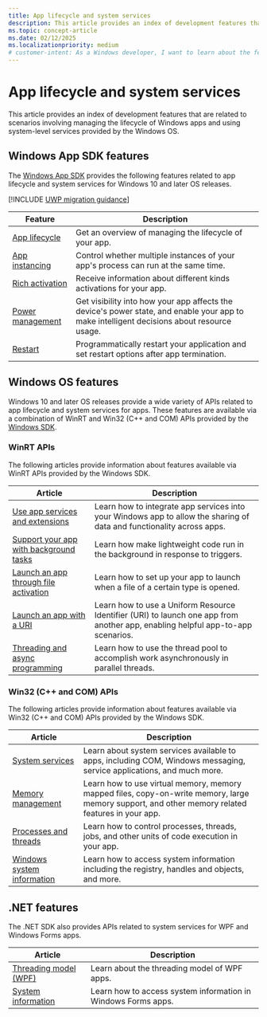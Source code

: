 ```yaml
---
title: App lifecycle and system services
description: This article provides an index of development features that are related to scenarios involving managing the lifecycle of Windows apps and system-level services.
ms.topic: concept-article
ms.date: 02/12/2025
ms.localizationpriority: medium
# customer-intent: As a Windows developer, I want to learn about the features related to Windows app lifecycle and related system services.
---
```


# App lifecycle and system services

This article provides an index of development features that are related to scenarios involving managing the lifecycle of Windows apps and using system-level services provided by the Windows OS.

## Windows App SDK features

The [Windows App SDK](../windows-app-sdk/index.md) provides the following features related to app lifecycle and system services for Windows 10 and later OS releases.

[!INCLUDE [UWP migration guidance](../windows-app-sdk/includes/uwp-app-sdk-migration-pointer.md)]

| Feature | Description |
|---------|-------------|
| [App lifecycle](../windows-app-sdk/applifecycle/applifecycle.md) | Get an overview of managing the lifecycle of your app. |
| [App instancing](../windows-app-sdk/applifecycle/applifecycle-instancing.md) | Control whether multiple instances of your app's process can run at the same time. |
| [Rich activation](../windows-app-sdk/applifecycle/applifecycle-rich-activation.md) | Receive information about different kinds activations for your app. |
| [Power management](../windows-app-sdk/applifecycle/applifecycle-power.md) | Get visibility into how your app affects the device's power state, and enable your app to make intelligent decisions about resource usage.
| [Restart](../windows-app-sdk/applifecycle/applifecycle-restart.md) | Programmatically restart your application and set restart options after app termination. |

## Windows OS features

Windows 10 and later OS releases provide a wide variety of APIs related to app lifecycle and system services for apps. These features are available via a combination of WinRT and Win32 (C++ and COM) APIs provided by the [Windows SDK](https://developer.microsoft.com/windows/downloads/windows-sdk).

### WinRT APIs

The following articles provide information about features available via WinRT APIs provided by the Windows SDK.

| Article | Description |
|---------|-------------|
| [Use app services and extensions](/windows/uwp/launch-resume/app-services) | Learn how to integrate app services into your Windows app to allow the sharing of data and functionality across apps. |
| [Support your app with background tasks](/windows/uwp/launch-resume/support-your-app-with-background-tasks) | Learn how make lightweight code run in the background in response to triggers. |
| [Launch an app through file activation](/windows/uwp/launch-resume/launch-app-from-file) | Learn how to set up your app to launch when a file of a certain type is opened. |
| [Launch an app with a URI](/windows/uwp/launch-resume/launch-app-with-uri) | Learn how to use a Uniform Resource Identifier (URI) to launch one app from another app, enabling helpful app-to-app scenarios. |
| [Threading and async programming](/windows/uwp/threading-async/) | Learn how to use the thread pool to accomplish work asynchronously in parallel threads. |

### Win32 (C++ and COM) APIs

The following articles provide information about features available via Win32 (C++ and COM) APIs provided by the Windows SDK.

| Article | Description |
|---------|-------------|
| [System services](/windows/desktop/system-services) | Learn about system services available to apps, including COM, Windows messaging, service applications, and much more. |
| [Memory management](/windows/desktop/memory/memory-management) | Learn how to use virtual memory, memory mapped files, copy-on-write memory, large memory support, and other memory related features in your app. |
| [Processes and threads](/windows/desktop/procthread/processes-and-threads) | Learn how to control processes, threads, jobs, and other units of code execution in your app. |
| [Windows system information](/windows/desktop/sysinfo/windows-system-information) | Learn how to access system information including the registry, handles and objects, and more. |

## .NET features

The .NET SDK also provides APIs related to system services for WPF and Windows Forms apps.

| Article | Description |
|---------|-------------|
| [Threading model (WPF)](/dotnet/framework/wpf/advanced/threading-model) | Learn about the threading model of WPF apps. |
| [System information](/dotnet/framework/winforms/advanced/system-information-and-windows-forms) | Learn how to access system information in Windows Forms apps. |
